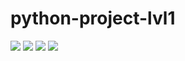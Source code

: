 # python-project-lvl1
<a href="https://codeclimate.com/github/codeclimate/codeclimate/maintainability"><img src="https://api.codeclimate.com/v1/badges/a99a88d28ad37a79dbf6/maintainability" /></a>
<a href="https://travis-ci.org/Lelikov/python-project-lvl1"><img src="https://travis-ci.org/Lelikov/python-project-lvl1.svg?branch=master"></a>
<a href="https://asciinema.org/a/QwuTpzK46gojmvg07itTJ0Q7n" target="_blank"><img src="https://asciinema.org/a/QwuTpzK46gojmvg07itTJ0Q7n.svg" /></a>
<a href="https://asciinema.org/a/sPCpv1U3yAhgWrZEk4qHrLcXm" target="_blank"><img src="https://asciinema.org/a/sPCpv1U3yAhgWrZEk4qHrLcXm.svg" /></a>

